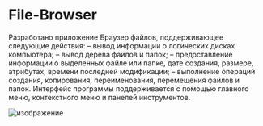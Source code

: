 # File-Browser
Разработано приложение Браузер файлов, поддерживающее следующие действия:
– вывод информации о логических дисках компьютера;
– вывод дерева файлов и папок;
– предоставление информации о выделенных файле или папке, дате создания, размере, атрибутах, времени последней модификации;
– выполнение операций создания, копирования, переименования, перемещения файлов и папок.
Интерфейс программы поддерживается с помощью главного меню, контекстного меню и панелей инструментов.

![изображение](https://user-images.githubusercontent.com/76547066/174733235-48149d86-e4de-44f4-a7e5-6017194394c1.png)
